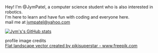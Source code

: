 Hey! I'm @JymPatel, a computer science student who is also interested in robotics.  
I'm here to learn and have fun with coding and everyone here.  
mail me at jympatel@yahoo.com

[![Jym's's GitHub stats](https://github-readme-stats.vercel.app/api?username=JymPatel&count_private=true&show_icons=true&icon_color=159957&title_color=159957&text_color=1e6bb8&border_color=1e6bb8&border_radius=12)](https://github.com/JymPatel/github-readme-stats)  

profile image credits  
<a href='https://www.freepik.com/vectors/flat-landscape'>Flat landscape vector created by pikisuperstar - www.freepik.com</a>  

